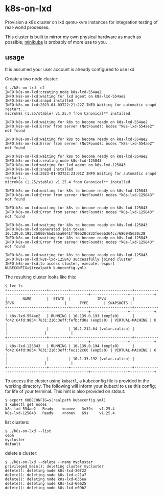 # k8s-on-lxd

Provision a k8s cluster on lxd qemu-kvm instances for integration testing of real-world processes.

This cluster is built to mirror my own physical hardware as much as possible; [minikube](https://github.com/kubernetes/minikube) is probably of more use to you.

## usage

It is assumed your user account is already configured to use lxd.

Create a two node cluster:

```
$ ./k8s-on-lxd -n2
INFO:k8s-on-lxd:creating node k8s-lxd-554ae2
INFO:k8s-on-lxd:waiting for lxd agent on k8s-lxd-554ae2
INFO:k8s-on-lxd:snapd installed
INFO:k8s-on-lxd:2023-01-03T22:21:22Z INFO Waiting for automatic snapd restart...
microk8s (1.25/stable) v1.25.4 from Canonical** installed

INFO:k8s-on-lxd:waiting for k8s to become ready on k8s-lxd-554ae2
INFO:k8s-on-lxd:Error from server (NotFound): nodes "k8s-lxd-554ae2" not found

INFO:k8s-on-lxd:waiting for k8s to become ready on k8s-lxd-554ae2
INFO:k8s-on-lxd:Error from server (NotFound): nodes "k8s-lxd-554ae2" not found

INFO:k8s-on-lxd:waiting for k8s to become ready on k8s-lxd-554ae2
INFO:k8s-on-lxd:creating node k8s-lxd-125843
INFO:k8s-on-lxd:waiting for lxd agent on k8s-lxd-125843
INFO:k8s-on-lxd:snapd installed
INFO:k8s-on-lxd:2023-01-03T22:23:01Z INFO Waiting for automatic snapd restart...
microk8s (1.25/stable) v1.25.4 from Canonical** installed

INFO:k8s-on-lxd:waiting for k8s to become ready on k8s-lxd-125843
INFO:k8s-on-lxd:Error from server (NotFound): nodes "k8s-lxd-125843" not found

INFO:k8s-on-lxd:waiting for k8s to become ready on k8s-lxd-125843
INFO:k8s-on-lxd:Error from server (NotFound): nodes "k8s-lxd-125843" not found

INFO:k8s-on-lxd:waiting for k8s to become ready on k8s-lxd-125843
INFO:k8s-on-lxd:generated join token: 10.139.0.193:25000/6bd5a5a0041ff90b20c832fee6b364cc/686045620c28
INFO:k8s-on-lxd:waiting for k8s to become ready on k8s-lxd-125843
INFO:k8s-on-lxd:Error from server (NotFound): nodes "k8s-lxd-125843" not found

INFO:k8s-on-lxd:waiting for k8s to become ready on k8s-lxd-125843
INFO:k8s-on-lxd:k8s-lxd-125843 successfully joined cluster
INFO:k8s-on-lxd:to access cluster, execute: export KUBECONFIG=$(realpath kubeconfig.yml)
```

The resulting cluster looks like this:

```
$ lxc ls
+------------------+---------+----------------------------+-------------------------------------------------+-----------------+-----------+
|       NAME       |  STATE  |            IPV4            |                      IPV6                       |      TYPE       | SNAPSHOTS |
+------------------+---------+----------------------------+-------------------------------------------------+-----------------+-----------+
| k8s-lxd-554ae2   | RUNNING | 10.139.0.193 (enp5s0)      | fd42:64fd:9854:7831:216:3eff:fefb:fd0a (enp5s0) | VIRTUAL-MACHINE | 0         |
|                  |         | 10.1.212.64 (vxlan.calico) |                                                 |                 |           |
+------------------+---------+----------------------------+-------------------------------------------------+-----------------+-----------+
| k8s-lxd-125843   | RUNNING | 10.139.0.194 (enp5s0)      | fd42:64fd:9854:7831:216:3eff:fec1:2c60 (enp5s0) | VIRTUAL-MACHINE | 0         |
|                  |         | 10.1.33.192 (vxlan.calico) |                                                 |                 |           |
+------------------+---------+----------------------------+-------------------------------------------------+-----------------+-----------+

```

To access the cluster using `kubectl`, a kubeconfig file is provided in the working directory.
The following will inform your kubectl to use this config; for life of your terminal.
This hint is also provided on stdout:

```
$ export KUBECONFIG=$(realpath kubeconfig.yml)
$ kubectl get nodes
k8s-lxd-554ae2   Ready    <none>   3m39s   v1.25.4
k8s-lxd-125843   Ready    <none>   69s     v1.25.4
```

list clusters:

```
$ ./k8s-on-lxd --list
ceph
mycluster
default
```

delete a cluster:

```
$ ./k8s-on-lxd --delete --name mycluster
privileged_main(): deleting cluster mycluster
delete(): deleting node k8s-lxd-20f22
delete(): deleting node k8s-lxd-c21a7
delete(): deleting node k8s-lxd-035ea
delete(): deleting node k8s-lxd-6e625
delete(): deleting node k8s-lxd-e09b2
```
